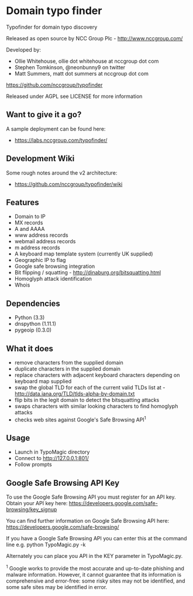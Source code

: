 Domain typo finder
======================

Typofinder for domain typo discovery

Released as open source by NCC Group Plc - http://www.nccgroup.com/

Developed by:
* Ollie Whitehouse, ollie dot whitehouse at nccgroup dot com
* Stephen Tomkinson, @neonbunny9 on twitter
* Matt Summers, matt dot summers at nccgroup dot com

https://github.com/nccgroup/typofinder

Released under AGPL see LICENSE for more information

Want to give it a go?
-------------
A sample deployment can be found here:
* https://labs.nccgroup.com/typofinder/

Development Wiki
-------------
Some rough notes around the v2 architecture:
* https://github.com/nccgroup/typofinder/wiki

Features
-------------
* Domain to IP
* MX records
* A and AAAA
* www address records
* webmail address records
* m address records
* A keyboard map template system (currently UK supplied)
* Geographic IP to flag
* Google safe browsing integration
* Bit flipping / squatting - http://dinaburg.org/bitsquatting.html
* Homoglyph attack identification
* Whois
 
Dependencies
-------------
* Python (3.3)
* dnspython (1.11.1)
* pygeoip (0.3.0)

What it does
-------------
* remove characters from the supplied domain
* duplicate characters in the supplied domain
* replace characters with adjacent keyboard characters depending on keyboard map supplied
* swap the global TLD for each of the current valid TLDs list at - http://data.iana.org/TLD/tlds-alpha-by-domain.txt
* flip bits in the legit domain to detect the bitsquatting attacks
* swaps characters with similar looking characters to find homoglyph attacks
* checks web sites against Google's Safe Browsing API<sup>1</sup>

Usage
-------------
* Launch in TypoMagic directory
* Connect to http://127.0.0.1:801/
* Follow prompts

Google Safe Browsing API Key
-------------
To use the Google Safe Browsing API you must register for an API key.
Obtain your API key here: https://developers.google.com/safe-browsing/key_signup
	
You can find further information on Google Safe Browsing API here:
https://developers.google.com/safe-browsing/

If you have a Google Safe Browsing API you can enter this at the command line e.g.
python TypoMagic.py -k <API>

Alternately you can place you API in the KEY parameter in TypoMagic.py.

<sup>1</sup> Google works to provide the most accurate and up-to-date phishing and malware information.
However, it cannot guarantee that its information is comprehensive and error-free: some risky sites may not be
identified, and some safe sites may be identified in error.
